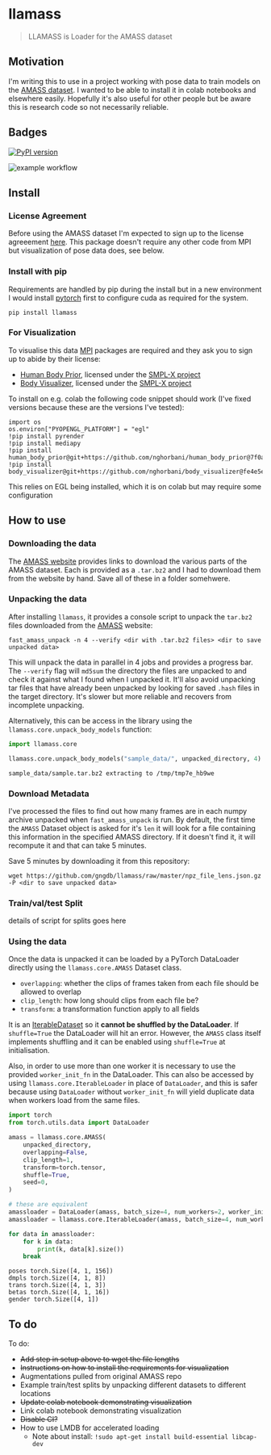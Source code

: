# llamass
> LLAMASS is Loader for the AMASS dataset


## Motivation

I'm writing this to use in a project working with pose data to train models on the [AMASS dataset][amass]. I wanted to be able to install it in colab notebooks and elsewhere easily. Hopefully it's also useful for other people but be aware this is research code so not necessarily reliable.

[amass]: https://amass.is.tue.mpg.de/

## Badges

[![PyPI version](https://badge.fury.io/py/llamass.svg)](https://badge.fury.io/py/llamass)


![example workflow](https://github.com/gngdb/llamass/workflows/CI/badge.svg)


## Install

### License Agreement

Before using the AMASS dataset I'm expected to sign up to the license agreeement [here][amass]. This package doesn't require any other code from MPI but visualization of pose data does, see below.

### Install with pip

Requirements are handled by pip during the install but in a new environment I would install [pytorch][]
first to configure cuda as required for the system.

`pip install llamass`

### For Visualization

To visualise this data [MPI][] packages are required and they ask you to sign up to abide by their license:

* [Human Body Prior][hbp], licensed under the [SMPL-X project][smplx]
* [Body Visualizer][body], licensed under the [SMPL-X project][smplx]

To install on e.g. colab the following code snippet should work (I've fixed versions because these are the versions I've tested):

```
import os
os.environ["PYOPENGL_PLATFORM"] = "egl"
!pip install pyrender
!pip install mediapy
!pip install human_body_prior@git+https://github.com/nghorbani/human_body_prior@7f0a4b3#egg=human_body_prior
!pip install body_visualizer@git+https://github.com/nghorbani/body_visualizer@fe4e5e8#egg=body_visualizer
```

This relies on EGL being installed, which it is on colab but may require some configuration 

[mpi]: https://is.mpg.de/
[hbp]: https://github.com/nghorbani/human_body_prior
[pytorch]: https://pytorch.org/get-started/locally/
[amassrepo]: https://github.com/nghorbani/amass/blob/master/notebooks/01-AMASS_Visualization.ipynb
[body]: https://github.com/nghorbani/body_visualizer
[smplx]: https://smpl-x.is.tue.mpg.de/
[mesh]: https://github.com/MPI-IS/mesh
[amass]: https://amass.is.tue.mpg.de/index.html
[pytables]: https://www.pytables.org/index.html

## How to use

### Downloading the data

The [AMASS website][amass] provides links to download the various parts of the AMASS dataset. Each is provided as a `.tar.bz2` and I had to download them from the website by hand. Save all of these in a folder somehwere.

### Unpacking the data

After installing `llamass`, it provides a console script to unpack the `tar.bz2` files downloaded from the [AMASS][] website:

```
fast_amass_unpack -n 4 --verify <dir with .tar.bz2 files> <dir to save unpacked data>
```

This will unpack the data in parallel in 4 jobs and provides a progress bar. The `--verify` flag will `md5sum` the directory the files are unpacked to and check it against what I found when I unpacked it. It'll also avoid unpacking tar files that have already been unpacked by looking for saved `.hash` files in the target directory. It's slower but more reliable and recovers from incomplete unpacking.

Alternatively, this can be access in the library using the `llamass.core.unpack_body_models` function:

[amass]: https://amass.is.tue.mpg.de/index.html

```python
import llamass.core

llamass.core.unpack_body_models("sample_data/", unpacked_directory, 4)
```

    sample_data/sample.tar.bz2 extracting to /tmp/tmp7e_hb9we


### Download Metadata

I've processed the files to find out how many frames are in each numpy archive unpacked when `fast_amass_unpack` is run. By default, the first time the `AMASS` Dataset object is asked for it's `len` it will look for a file containing this information in the specified AMASS directory. If it doesn't find it, it will recompute it and that can take 5 minutes.

Save 5 minutes by downloading it from this repository:

```
wget https://github.com/gngdb/llamass/raw/master/npz_file_lens.json.gz -P <dir to save unpacked data>
```

### Train/val/test Split

details of script for splits goes here

### Using the data

Once the data is unpacked it can be loaded by a PyTorch DataLoader directly using the `llamass.core.AMASS` Dataset class.

* `overlapping`: whether the clips of frames taken from each file should be allowed to overlap
* `clip_length`: how long should clips from each file be?
* `transform`: a transformation function apply to all fields

It is an [IterableDataset][] so it **cannot be shuffled by the DataLoader**. If `shuffle=True` the DataLoader will hit an error. However, the `AMASS` class itself implements shuffling and it can be enabled using `shuffle=True` at initialisation.

Also, in order to use more than one worker it is necessary to use the provided `worker_init_fn` in the DataLoader. This can also be accessed by using `llamass.core.IterableLoader` in place of `DataLoader`, and this is safer because using `DataLoader` without `worker_init_fn` will yield duplicate data when workers load from the same files.

[iterabledataset]: https://pytorch.org/docs/stable/data.html#iterable-style-datasets

```python
import torch
from torch.utils.data import DataLoader

amass = llamass.core.AMASS(
    unpacked_directory,
    overlapping=False,
    clip_length=1,
    transform=torch.tensor,
    shuffle=True,
    seed=0,
)
```

```python
# these are equivalent
amassloader = DataLoader(amass, batch_size=4, num_workers=2, worker_init_fn=llamass.core.worker_init_fn)
amassloader = llamass.core.IterableLoader(amass, batch_size=4, num_workers=2)

for data in amassloader:
    for k in data:
        print(k, data[k].size())
    break
```

    poses torch.Size([4, 1, 156])
    dmpls torch.Size([4, 1, 8])
    trans torch.Size([4, 1, 3])
    betas torch.Size([4, 1, 16])
    gender torch.Size([4, 1])


## To do

To do:

* ~~Add step in setup above to wget the file lengths~~
* ~~Instructions on how to install the requirements for visualization~~
* Augmentations pulled from original AMASS repo
* Example train/test splits by unpacking different datasets to different locations
* ~~Update colab notebook demonstrating visualization~~
* Link colab notebook demonstrating visualization
* ~~Disable CI?~~
* How to use LMDB for accelerated loading
    * Note about install: `!sudo apt-get install build-essential libcap-dev`
